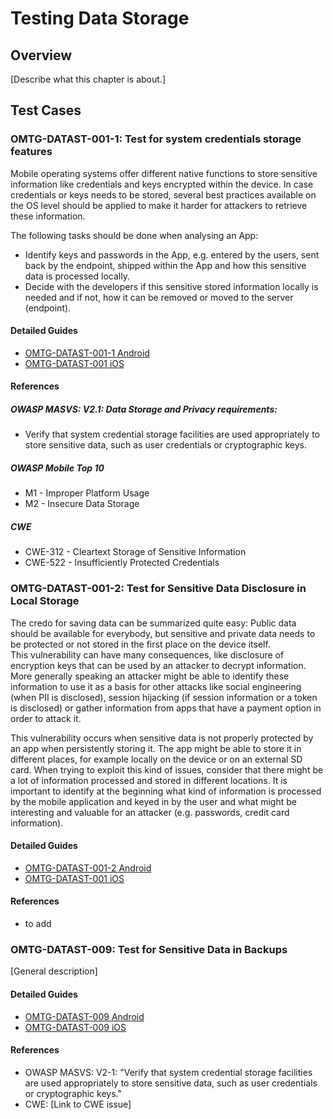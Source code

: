 # Testing Data Storage

## Overview

[Describe what this chapter is about.]

## Test Cases

### OMTG-DATAST-001-1: Test for system credentials storage features
Mobile operating systems offer different native functions to store sensitive information like credentials and keys encrypted within the device. In case credentials or keys needs to be stored, several best practices available on the OS level should be applied to make it harder for attackers to retrieve these information.

The following tasks should be done when analysing an App:
* Identify keys and passwords in the App, e.g. entered by the users, sent back by the endpoint, shipped within the App and how this sensitive data is processed locally.
* Decide with the developers if this sensitive stored information locally is needed and if not, how it can be removed or moved to the server (endpoint).

#### Detailed Guides

- [OMTG-DATAST-001-1 Android](0x00a_OMTG-DATAST_Android.md#OMTG-DATAST-001-1)
- [OMTG-DATAST-001 iOS](0x00b_OMTG-DATAST_iOS.md#OMTG-DATAST-001)

#### References

##### OWASP MASVS: V2.1: Data Storage and Privacy requirements:
* Verify that system credential storage facilities are used appropriately to store sensitive data, such as user credentials or cryptographic keys.

##### OWASP Mobile Top 10
* M1 - Improper Platform Usage
* M2 - Insecure Data Storage

##### CWE
* CWE-312 - Cleartext Storage of Sensitive Information
* CWE-522 - Insufficiently Protected Credentials



### <a name="OMTG-DATAST-001-2"></a>OMTG-DATAST-001-2: Test for Sensitive Data Disclosure in Local Storage

The credo for saving data can be summarized quite easy: Public data should be available for everybody, but sensitive and private data needs to be protected or not stored in the first place on the device itself.  
This vulnerability can have many consequences, like disclosure of encryption keys that can be used by an attacker to decrypt information. More generally speaking an attacker might be able to identify these information to use it as a basis for other attacks like social engineering (when PII is disclosed), session hijacking (if session information or a token is disclosed) or gather information from apps that have a payment option in order to attack it.

This vulnerability occurs when sensitive data is not properly protected by an app when persistently storing it. The app might be able to store it in different places, for example locally on the device or on an external SD card.
When trying to exploit this kind of issues, consider that there might be a lot of information processed and stored in different locations. It is important to identify at the beginning what kind of information is processed by the mobile application and keyed in by the user and what might be interesting and valuable for an attacker (e.g. passwords, credit card information).

#### Detailed Guides

- [OMTG-DATAST-001-2 Android](0x00a_OMTG-DATAST_Android.md#OMTG-DATAST-001-2)
- [OMTG-DATAST-001 iOS](0x00b_OMTG-DATAST_iOS.md#OMTG-DATAST-001)

#### References

* to add

### OMTG-DATAST-009: Test for Sensitive Data in Backups
[General description]

#### Detailed Guides

- [OMTG-DATAST-009 Android](0x00a_OMTG-DATAST_Android.md#OMTG-DATAST-009)
- [OMTG-DATAST-009 iOS](0x00b_OMTG-DATAST_iOS.md#OMTG-DATAST-009)

#### References

- OWASP MASVS: V2-1: "Verify that system credential storage facilities are used appropriately to store sensitive data, such as user credentials or cryptographic keys."
- CWE: [Link to CWE issue]
